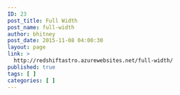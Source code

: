 ```yaml
---
ID: 23
post_title: Full Width
post_name: full-width
author: bhitney
post_date: 2015-11-08 04:00:30
layout: page
link: >
  http://redshiftastro.azurewebsites.net/full-width/
published: true
tags: [ ]
categories: [ ]
---
```

